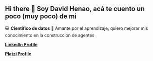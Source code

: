## Hi there 👋 Soy David Henao, acá te cuento un poco (muy poco) de mi

:computer: **Cientifico de datos**
:pencil: Amante por el aprendizaje, quiero mejorar mis conocimiento en la construcción de agentes

[**LinkedIn Profile**](https://www.linkedin.com/in/david-hhenao-data/)

[**Platzi Profile**](https://platzi.com/p/david-hhenao/)